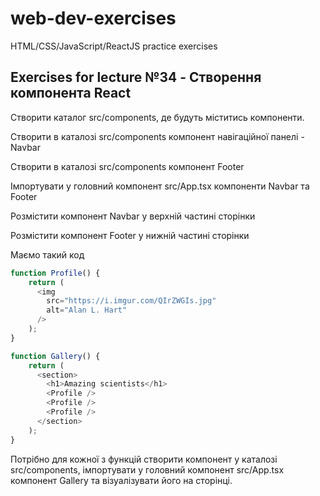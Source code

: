 # web-dev-exercises

HTML/CSS/JavaScript/ReactJS practice exercises

## Exercises for lecture №34 - Створення компонента React

Створити каталог src/components, де будуть міститись компоненти. 

Створити в каталозі src/components компонент навігаційної панелі - Navbar

Створити в каталозі src/components компонент Footer

Імпортувати у головний компонент src/App.tsx компоненти Navbar та Footer

Розмістити компонент Navbar у верхній частині сторінки

Розмістити компонент Footer у нижній частині сторінки


Маємо такий код

```js
function Profile() {
    return (
      <img
        src="https://i.imgur.com/QIrZWGIs.jpg"
        alt="Alan L. Hart"
      />
    );
}

function Gallery() {
    return (
      <section>
        <h1>Amazing scientists</h1>
        <Profile />
        <Profile />
        <Profile />
      </section>
    );
}

```
Потрібно для кожної з функцій створити компонент у каталозі src/components, імпортувати у головний компонент src/App.tsx компонент Gallery та візуалізувати його на сторінці.
